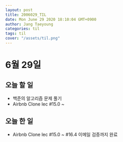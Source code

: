 ```yaml
---
layout: post
title: 2006029_TIL
date: Mon June 29 2020 18:10:04 GMT+0900
author: Jang Taeyoung
categories: til
tags: til
cover: "/assets/til.png"
---
```


# 6월 29일

## 오늘 할 일

- 백준의 알고리즘 문제 풀기
- Airbnb Clone lec #15.0 ~

## 오늘 한 일

- Airbnb Clone lec #15.0 ~ #16.4 이메일 검증까지 완료
